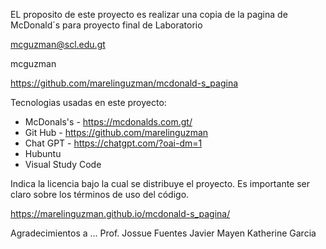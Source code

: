 EL proposito de este proyecto es realizar una copia de la pagina de McDonald´s para proyecto final de Laboratorio

mcguzman@scl.edu.gt

mcguzman

https://github.com/marelinguzman/mcdonald-s_pagina

Tecnologias usadas en este proyecto:
- McDonals's - https://mcdonalds.com.gt/
- Git Hub - https://github.com/marelinguzman
- Chat GPT - https://chatgpt.com/?oai-dm=1
- Hubuntu
- Visual Study Code

Indica la licencia bajo la cual se distribuye el proyecto. Es importante ser claro sobre los términos de uso del código.

https://marelinguzman.github.io/mcdonald-s_pagina/

Agradecimientos a ...
Prof. Jossue Fuentes
Javier Mayen
Katherine Garcia

